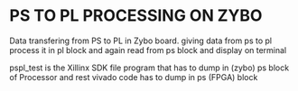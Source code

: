 # PS TO PL PROCESSING ON ZYBO
Data transfering from PS to PL in Zybo board. giving data from ps to pl  process it in pl block and again read from ps block and display on terminal


pspl_test is the Xillinx SDK file program that has to dump in (zybo) ps block of Processor  and rest vivado code has to dump in ps (FPGA) block
